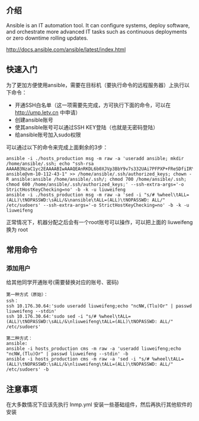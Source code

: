 ## 介绍
Ansible is an IT automation tool. It can configure systems, deploy software, and orchestrate more advanced IT tasks such as continuous deployments or zero downtime rolling updates.

http://docs.ansible.com/ansible/latest/index.html

## 快速入门
为了更加方便使用ansible，需要在目标机（要执行命令的远程服务器）上执行以下命令：
- 开通SSH白名单（这一项需要先完成，方可执行下面的命令，可以在 http://ump.letv.cn 中申请）
- 创建ansible账号
- 使其ansible账号可以通过SSH KEY登陆（也就是无密码登陆）
- 给ansible账号加入sudo权限

可以通过以下的命令来完成上面剩余的3步：
```
ansible -i ./hosts_production msg -m raw -a 'useradd ansible; mkdir /home/ansible/.ssh; echo "ssh-rsa AAAAB3NzaC1yc2EAAAABIwAAAQEAnRKDL6b0XJVp3BbY9v7s332UAi7PFPXP+FReSDfiIRYz8dxmkdHIDujTDx/FqtNzZ71teMjMU2p8zrlsWOnODT8eLmzYeqn/XGJ+QuxWdc9sneOhv8U/6BWFKq5u8GVTYYgM1Qfyb8A23DFdgzQU6UBO5+bNCqgG8FlScvmnP4m6JQqMkZpipVHnnj2gP3fM0lfmIlvanUJdkmR99rHcniFU7nYzM8GnZabRiWBMVmiHVRzCrVTqoi38rbNwF6Eqgj7kphNdy3tpk/0qgz2RfkmgWNtnImkI5Exkf4IqRLJeys/UQZCoHyg5RvbT7hVk+SUtOIcpB4ultqZ2eX588Q== ansible@vm-10-112-43-1" >> /home/ansible/.ssh/authorized_keys; chown -R ansible:ansible /home/ansible/.ssh/; chmod 700 /home/ansible/.ssh;  chmod 600 /home/ansible/.ssh/authorized_keys;' --ssh-extra-args='-o StrictHostKeyChecking=no' -b -k -u liuweifeng
ansible -i ./hosts_production msg -m raw -a 'sed -i "s/# %wheel\tALL=(ALL)\tNOPASSWD:\sALL/&\nansible\tALL=(ALL)\tNOPASSWD: ALL/" /etc/sudoers' --ssh-extra-args='-o StrictHostKeyChecking=no' -b -k -u liuweifeng
```
正常情况下，机器分配之后会有一个root账号可以操作，可以把上面的 liuweifeng 换为 root

## 常用命令
### 添加用户
给其他同学开通账号(需要替换对应的账号、密码)
```
第一种方式（原始）：
ssh：
ssh 10.176.30.64:'sudo useradd liuweifeng;echo "ncNW,(Tlu)Or" | passwd liuweifeng --stdin'
ssh 10.176.30.64:'sudo sed -i "s/# %wheel\tALL=(ALL)\tNOPASSWD:\sALL/&\nliuweifeng\tALL=(ALL)\tNOPASSWD: ALL/" /etc/sudoers'
```
```
第二种方式：
ansible:
ansible -i hosts_production cms -m raw -a 'useradd liuweifeng;echo "ncNW,(Tlu)Or" | passwd liuweifeng --stdin' -b
ansible -i hosts_production cms -m raw -a 'sed -i "s/# %wheel\tALL=(ALL)\tNOPASSWD:\sALL/&\nliuweifeng\tALL=(ALL)\tNOPASSWD: ALL/" /etc/sudoers' -b
```

## 注意事项
在大多数情况下应该先执行 lnmp.yml 安装一些基础组件，然后再执行其他软件的安装
